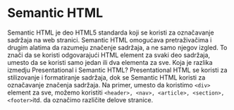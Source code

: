 # Semantic HTML

Semantic HTML je deo HTML5 standarda koji se koristi za označavanje sadržaja na web stranici. Semantic HTML omogućava pretraživačima i drugim alatima da razumeju značenje sadržaja, a ne samo njegov izgled. To znači da se koristi odgovarajući HTML element za svaki deo sadržaja, umesto da se koristi samo jedan ili dva elementa za sve.
Koja je razlika izmedju Presentational i Semantic HTML?
Presentational HTML se koristi za stilizovanje i formatiranje sadržaja, dok se Semantic HTML koristi za označavanje značenja sadržaja. Na primer, umesto da koristimo ````<div>```` element za sve, možemo koristiti ````<header>, <nav>, <article>, <section>, <footer>````itd. da označimo različite delove stranice.
